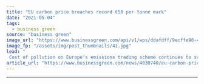 ```yaml
---
title: "EU carbon price breaches record €50 per tonne mark"
date: "2021-05-04"
tags: 
  - business green
source: "business green"
image_url: "https://www.businessgreen.com/api/v1/wps/ddafdff/9ecffe98-409c-404c-986b-ea525889ad61/3/iw-climate-change-004-185x114.jpg"
image_fp: "/assets/img/post_thumbnails/41.jpg"
lead: "
 Cost of pollution on Europe's emissions trading scheme continues to surge with analysts bullish of further rapid rise this year ..."
article_url: "https://www.businessgreen.com/news/4030740/eu-carbon-price-breaches-record-eur-tonne-mark"
---
```


---
